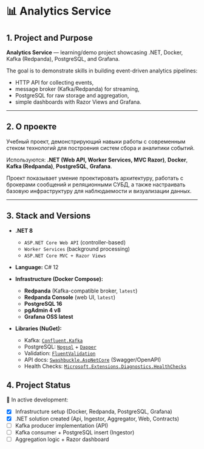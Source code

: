 # 📊 Analytics Service

## 1. Project and Purpose

**Analytics Service** — learning/demo project showcasing .NET, Docker, Kafka (Redpanda), PostgreSQL, and Grafana.

The goal is to demonstrate skills in building event-driven analytics pipelines:
- HTTP API for collecting events,
- message broker (Kafka/Redpanda) for streaming,
- PostgreSQL for raw storage and aggregation,
- simple dashboards with Razor Views and Grafana.

---

## 2. О проекте

Учебный проект, демонстрирующий навыки работы с современным стеком технологий для построения систем сбора и аналитики событий.  

Используются: **.NET (Web API, Worker Services, MVC Razor)**, **Docker**, **Kafka (Redpanda)**, **PostgreSQL**, **Grafana**.  

Проект показывает умение проектировать архитектуру, работать с брокерами сообщений и реляционными СУБД, а также настраивать базовую инфраструктуру для наблюдаемости и визуализации данных.

---

## 3. Stack and Versions

- **.NET 8**  
  - `ASP.NET Core Web API` (controller-based)  
  - `Worker Services` (background processing)  
  - `ASP.NET Core MVC + Razor Views`  

- **Language:** C# 12  

- **Infrastructure (Docker Compose):**  
  - **Redpanda** (Kafka-compatible broker, `latest`)  
  - **Redpanda Console** (web UI, `latest`)  
  - **PostgreSQL 16**  
  - **pgAdmin 4 v8**  
  - **Grafana OSS latest**

- **Libraries (NuGet):**  
  - Kafka: [`Confluent.Kafka`](https://www.nuget.org/packages/Confluent.Kafka/)  
  - PostgreSQL: [`Npgsql`](https://www.npgsql.org/) + [`Dapper`](https://www.nuget.org/packages/Dapper/)  
  - Validation: [`FluentValidation`](https://docs.fluentvalidation.net/)  
  - API docs: [`Swashbuckle.AspNetCore`](https://github.com/domaindrivendev/Swashbuckle.AspNetCore) (Swagger/OpenAPI)  
  - Health Checks: [`Microsoft.Extensions.Diagnostics.HealthChecks`](https://learn.microsoft.com/en-us/aspnet/core/host-and-deploy/health-checks)
## 4. Project Status

🚧 In active development:  
- [x] Infrastructure setup (Docker, Redpanda, PostgreSQL, Grafana)  
- [x] .NET solution created (Api, Ingestor, Aggregator, Web, Contracts)  
- [ ] Kafka producer implementation (API)  
- [ ] Kafka consumer + PostgreSQL insert (Ingestor)  
- [ ] Aggregation logic + Razor dashboard  